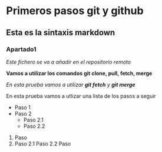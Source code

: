 # Primeros pasos git y github
## Esta es la sintaxis markdown
### Apartado1

*Este fichero se va a añadir en el repositorio remoto*

**Vamos a utilizar los comandos git clone, pull, fetch, merge**

*En esta prueba vamos a utilizar **git fetch** y **git merge***

En esta prueba vamos a utlizar una lista de los pasos a seguir

* Paso 1
* Paso 2
  * Paso 2.1
  * Paso 2.2

1. Paso
2. Paso
   2.1 Paso
   2.2 Paso
